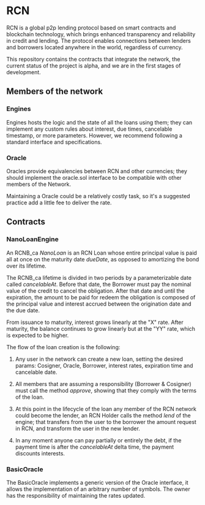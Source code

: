 RCN
==================================
RCN​ is a global p2p lending protocol based on smart contracts and blockchain technology, which brings enhanced transparency and reliability in credit and lending. The protocol enables connections between lenders and borrowers located anywhere in the world, regardless of currency.

This repository contains the contracts that integrate the network, the current status of the project is alpha, and we are in the first stages of development.

## Members of the network

### Engines

Engines hosts the logic and the state of all the loans using them; they can implement any custom rules about interest, due times, cancelable timestamp, or more parameters. 
However, we recommend following a standard interface and specifications.

### Oracle

Oracles provide equivalencies between RCN and other currencies; they should implement the oracle.sol interface to be compatible with other members of the Network. 

Maintaining a Oracle could be a relatively costly task, so it's a suggested practice add a little fee to deliver the rate.

## Contracts

### NanoLoanEngine

An RCNB_ca *NanoLoan* is an RCN Loan whose entire principal value is paid all at once on the maturity date *dueDate*, as opposed to amortizing the bond over its lifetime. 

The RCNB_ca lifetime is divided in two periods by a parameterizable date called *cancelableAt*. Before that date, the Borrower must pay the nominal value of the credit to cancel the obligation.
After that date and until the expiration, the amount to be paid for redeem the obligation is composed of the principal value and interest accrued between the origination date and the due date.

From issuance to maturity, interest grows linearly at the "X" rate. After maturity, the balance continues to grow linearly but at the "YY" rate, which is expected to be higher.

The flow of the loan creation is the following:

1. Any user in the network can create a new loan, setting the desired params: Cosigner, Oracle, Borrower, interest rates, expiration time and cancelable date.

2. All members that are assuming a responsibility (Borrower & Cosigner) must call the method *approve*, showing that they comply with the terms of the loan.

3. At this point in the lifecycle of the loan any member of the RCN network could become the lender, an RCN Holder calls the method *lend* of the engine; that transfers from the user to the borrower the amount request in RCN, and transform the user in the new lender.

4. In any moment anyone can pay partially or entirely the debt, if the payment time is after the *cancelableAt* delta time, the payment discounts interests.

### BasicOracle

The BasicOracle implements a generic version of the Oracle interface, it allows the implementation of an arbitrary number of symbols. The owner has the responsibility of maintaining the rates updated.